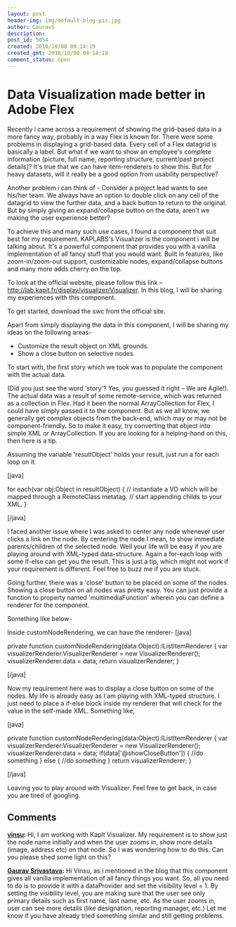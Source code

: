 ```yaml
---
layout: post
header-img: img/default-blog-pic.jpg
author: GauravS
description: 
post_id: 5054
created: 2010/10/08 09:14:19
created_gmt: 2010/10/08 04:14:19
comment_status: open
---
```


# Data Visualization made better in Adobe Flex

<p>Recently i came across a requirement of showing the grid-based data in a more fancy way, probably in a way Flex is known for. There were some problems in displaying a grid-based data. Every cell of a Flex datagrid is basically a label. But what if we want to show an employee's complete information (picture, full name, reporting structure, current/past project details)? It's true that we can have item-renderers to show this. But for heavy datasets, will it really be a good option from usability perspective?</p>
<p>Another problem i can think of - Consider a project lead wants to see his/her team. We always have an option to double click on any cell of the datagrid to view the further data, and a back button to return to the original. But by simply giving an expand/collapse button on the data, aren't we making the user experience better?
<!--more--></p>
<p>To achieve this and many such use cases, I found a component that suit best for my requirement. KAPLABS's Visualizer is the component i will be talking about. It's a powerful component that provides you with a vanilla implementation of all fancy stuff that you would want. Built in features, like zoom-in/zoom-out support, customizable nodes, expand/collapse buttons and many more adds cherry on the top.</p>
<p>To look at the official website, please follow this link – <a href="http://lab.kapit.fr/display/visualizer/Visualizer" target="_blank">http://lab.kapit.fr/display/visualizer/Visualizer</a>. In this blog, I will be sharing my experiences with this component.</p>
<p>To get started, download the swc from the official site.</p>
<p>Apart from simply displaying the data in this component, I will be sharing my ideas on the following areas-
<ul>
    <li>Customize the result object on XML grounds.</li>
    <li>Show a close button on selective nodes.</li>
</ul>
To start with, the first story which we took was to populate the component with the actual data.</p>
<p>(Did you just see the word 'story'? Yes, you guessed it right – We are Agile!). The actual data was a result of some remote-service, which was returned as a collection in Flex. Had it been the normal ArrayCollection for Flex, I could have simply passed it to the component. But as we all know, we generally get complex objects from the back-end, which may or may not be component-friendly. So to make it easy, try converting that object into simple XML or ArrayCollection. If you are looking for a helping-hand on this, then here is a tip.</p>
<p>Assuming the variable 'resultObject' holds your result, just run a for each loop on it.</p>
<p>[java]</p>
<p>for each(var obj:Object in resultObject) {
// instantiate a VO which will be mapped through a RemoteClass metatag.
// start appending childs to your XML.
}</p>
<p>[/java]</p>
<p>I faced another issue where I was asked to center any node whenever user clicks a link on the node. By centering the node I mean, to show immediate parents/children of the selected node. Well your life will be easy if you are playing around with XML-typed data-structure. Again a for-each loop with some if-else can get you the result. This is just a tip, which might not work if your requirement is different. Feel free to buzz me if you are stuck.</p>
<p>Going further, there was a 'close' button to be placed on some of the nodes. Showing a close button on all nodes was pretty easy. You can just provide a function to property named 'multimediaFunction' wherein you can define a renderer for the component.</p>
<p>Something like below-</p>
<p>Inside customNodeRendering, we can have the renderer-
[java]</p>
<p>private function customNodeRendering(data:Object):IListItemRenderer {
var visualizerRenderer:VisualizerRenderer = new VisualizerRenderer();
visualizerRenderer.data = data;
return visualizerRenderer;
}</p>
<p>[/java]</p>
<p>Now my requirement here was to display a close button on some of the nodes. My life is already easy as I am playing with XML-typed structure. I just need to place a if-else block inside my renderer that will check for the value in the self-made XML. Something like,</p>
<p>[java]</p>
<p>private function customNodeRendering(data:Object):IListItemRenderer {
var visualizerRenderer:VisualizerRenderer = new VisualizerRenderer();
visualizerRenderer.data = data;
if(data['@showCloseButton']) {
//do something
}
else {
//do something
}
return visualizerRenderer;
}</p>
<p>[/java]</p>
<p>Leaving you to play around with Visualizer. Feel free to get back, in case you are tired of googling.</p>

## Comments

**[vinsu](#7461 "2012-02-08 09:38:34"):** Hi, I am working with KapIt Visualizer. My requirement is to show just the node name initially and when the user zooms in, show more details (image, address etc) on that node. So I was wondering how to do this. Can you please shed some light on this?

**[Gaurav Srivastava](#7502 "2012-02-09 10:08:43"):** Hi Vinsu, as i mentioned in the blog that this component gives all vanilla implementation of all fancy things you want. So, all you need to do is to provide it with a dataProvider and set the visibility level = 1. By setting the visibility level, you are making sure that the user see only primary details such as first name, last name, etc. As the user zooms in, user can see more details (like designation, reporting manager, etc.) Let me know if you have already tried something similar and still getting problems.

